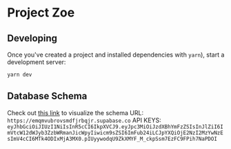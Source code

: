 # Project Zoe

## Developing

Once you've created a project and installed dependencies with `yarn`), start a development server:

```bash
yarn dev
```

## Database Schema

Check out [this link](https://supabase-schema.vercel.app/) to visualize the schema
URL: `https://emqmvubrovsmdfjrbqjr.supabase.co`
API KEYS: `eyJhbGciOiJIUzI1NiIsInR5cCI6IkpXVCJ9.eyJpc3MiOiJzdXBhYmFzZSIsInJlZiI6ImVtcW12dWJyb3ZzbWRmanJicWpyIiwicm9sZSI6ImFub24iLCJpYXQiOjE2NzI2MzYwNzEsImV4cCI6MTk4ODIxMjA3MX0.pIUyywodqU9ZkXMYF_M_ckpSsm7EzFC9FPih7NaPDOI`
